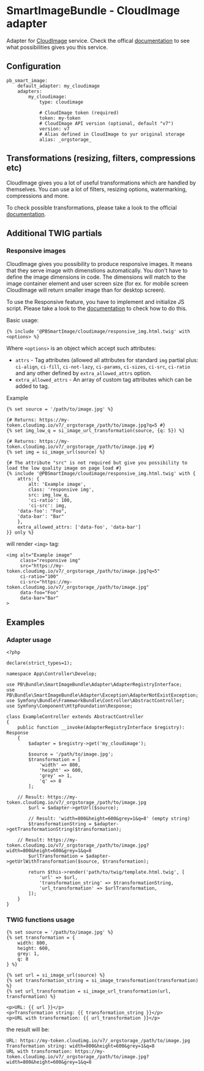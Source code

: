 # SmartImageBundle - CloudImage adapter
Adapter for [CloudImage](CloudImage.io) service. Check the offical [documentation](https://docs.cloudimage.io/go/cloudimage-documentation-v7) to see what possibilities gives you this service.

## Configuration
```
pb_smart_image:  
    default_adapter: my_cloudimage
    adapters:
        my_cloudimage:
            type: cloudimage
            
            # CloudImage token (required)
            token: my-token
            # CloudImage API version (optional, default "v7")
            version: v7
            # Alias defined in CloudImage to yur original storage
            alias: _orgstorage_
```

## Transformations (resizing, filters, compressions etc)
CloudImage gives you a lot of useful transformations which are handled by themselves. You can use a lot of filters, resizing options, watermarking, compressions and more.

To check possible transformations, please take a look to the official [documentation](https://docs.cloudimage.io/go/cloudimage-documentation-v7).

## Additional TWIG partials
###  Responsive images
CloudImage gives you possibility to produce responsive images. It means that they serve image with dimenstions automatically. You don't have to define the image dimensions in code.
The dimensions will match to the image container element and user screen size (for ex. for mobile screen CloudImage will return smaller image than for desktop screen).

To use the Responsive feature, you have to implement and initialize JS script. Please take a look to the [documentation](https://docs.cloudimage.io/go/cloudimage-documentation-v7/en/responsive-images) to check how to do this.

Basic usage:
```
{% include '@PBSmartImage/cloudimage/responsive_img.html.twig' with <options> %}
```
Where `<options>` is an object which accept such attributes:
 - `attrs` - Tag attributes (allowed all attributes for standard `img` partial plus: `ci-align`, `ci-fill`, `ci-not-lazy`, `ci-params`, `ci-sizes`, `ci-src`, `ci-ratio` and any other defined by `extra_allowed_attrs` option.
 - `extra_allowed_attrs` - An array of custom tag attributes which can be added to tag.

Example
```
{% set source = '/path/to/image.jpg' %}

{# Returns: https://my-token.cloudimg.io/v7/_orgstorage_/path/to/image.jpg?q=5 #}
{% set img_low_q = si_image_url_transformation(source, {q: 5}) %}

{# Returns: https://my-token.cloudimg.io/v7/_orgstorage_/path/to/image.jpg #}
{% set img = si_image_url(source) %}

{# The attribute "src" is not required but give you possibility to load the low quality image on page load #}
{% include '@PBSmartImage/cloudimage/responsive_img.html.twig' with { 
    attrs: {
        alt: 'Example image',
        class: 'responsive img',
        src: img_low_q,        
        'ci-ratio': 100,
        'ci-src': img,
	'data-foo': "Foo",
	'data-bar': "Bar"
    },
    extra_allowed_attrs: ['data-foo', 'data-bar']
}} only %}
```
will render `<img>` tag:
```
<img alt="Example image"
     class="responsive img"
     src="https://my-token.cloudimg.io/v7/_orgstorage_/path/to/image.jpg?q=5"
     ci-ratio="100"
     ci-src="https://my-token.cloudimg.io/v7/_orgstorage_/path/to/image.jpg"
     data-foo="Foo"
     data-bar="Bar"
>
```


## Examples
### Adapter usage
```
<?php  
  
declare(strict_types=1);  
  
namespace App\Controller\Develop;  
  
use PB\Bundle\SmartImageBundle\Adapter\AdapterRegistryInterface;  
use PB\Bundle\SmartImageBundle\Adapter\Exception\AdapterNotExistException;  
use Symfony\Bundle\FrameworkBundle\Controller\AbstractController;  
use Symfony\Component\HttpFoundation\Response;  
  
class ExampleController extends AbstractController  
{  
    public function __invoke(AdapterRegistryInterface $registry): Response  
    {
        $adapter = $registry->get('my_cloudimage'); 
        
        $source = '/path/to/image.jpg'; 
        $transformation = [
            'width' => 800,
            'height' => 600,
            'grey' => 1,
            'q' => 8
        ];  
  
	// Result: https://my-token.cloudimg.io/v7/_orgstorage_/path/to/image.jpg
        $url = $adapter->getUrl($source);
        
        // Result: 'width=800&height=600&grey=1&q=8' (empty string)
        $transformationString = $adapter->getTransformationString($transformation);

	// Result: https://my-token.cloudimg.io/v7/_orgstorage_/path/to/image.jpg?width=800&height=600&grey=1&q=8
        $urlTransformation = $adapter->getUrlWithTransformation($source, $transformation);  
  
        return $this->render('path/to/twig/template.html.twig', [  
            'url' => $url,  
            'transformation_string' => $transformationString,  
            'url_transformation' => $urlTransformation,  
        ]);  
    }  
}
```

### TWIG functions usage
```
{% set source = '/path/to/image.jpg' %}
{% set transformation = {
    width: 800,
    height: 600,
    grey: 1,
    q: 8
} %}

{% set url = si_image_url(source) %}
{% set transformation_string = si_image_transformation(transformation) %}
{% set url_transformation = si_image_url_transformation(url, transformation) %}

<p>URL: {{ url }}</p>
<p>Transformation string: {{ transformation_string }}</p>
<p>URL with transformation: {{ url_transformation }}</p>
```
the result will be:
```
URL: https://my-token.cloudimg.io/v7/_orgstorage_/path/to/image.jpg
Transformation string: width=800&height=600&grey=1&q=8
URL with transformation: https://my-token.cloudimg.io/v7/_orgstorage_/path/to/image.jpg?width=800&height=600&grey=1&q=8
```
